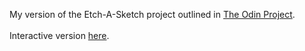 My version of the Etch-A-Sketch project outlined in <a href = https://www.theodinproject.com/lessons/foundations-etch-a-sketch>The Odin Project</a>.
<br>
<br>
Interactive version <a href = https://cverkade.github.io/etch-a-sketch/>here</a>.
